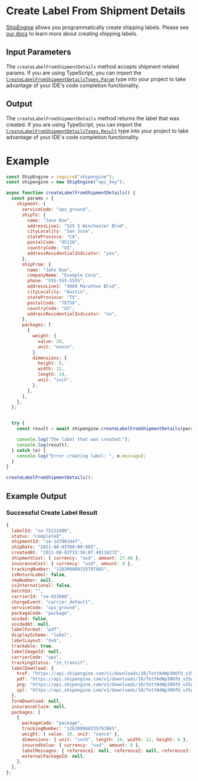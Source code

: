 Create Label From Shipment Details
======================================
[ShipEngine](www.shipengine.com) allows you programmatically create shipping labels. Please see [our docs](https://www.shipengine.com/docs/labels/create-a-label/) to learn more about creating shipping labels.

Input Parameters
-------------------------------------

The `createLabelFromShipmentDetails` method accepts shipment related params. If you are using TypeScript, you can import the [`CreateLabelFromShipmentDetailsTypes.Param`](https://github.com/ShipEngine/shipengine-js/blob/main/src/create-label/types/public-params.ts)
type into your project to take advantage of your
IDE's code completion functionality.

Output
--------------------------------
The `createLabelFromShipmentDetails` method returns the label that was created.
If you are using TypeScript, you can import the [`CreateLabelFromShipmentDetailsTypes.Result`](https://github.com/ShipEngine/shipengine-js/blob/main/src/create-label/types/public-result.ts)
type into your project to take advantage of your IDE's code completion functionality.

Example
==============================
```javascript
const ShipEngine = require("shipengine");
const shipengine = new ShipEngine("api_key");

async function createLabelFromShipmentDetails() {
  const params = {
    shipment: {
      serviceCode: "ups_ground",
      shipTo: {
        name: "Jane Doe",
        addressLine1: "525 S Winchester Blvd",
        cityLocality: "San Jose",
        stateProvince: "CA",
        postalCode: "95128",
        countryCode: "US",
        addressResidentialIndicator: "yes",
      },
      shipFrom: {
        name: "John Doe",
        companyName: "Example Corp",
        phone: "555-555-5555",
        addressLine1: "4009 Marathon Blvd",
        cityLocality: "Austin",
        stateProvince: "TX",
        postalCode: "78756",
        countryCode: "US",
        addressResidentialIndicator: "no",
      },
      packages: [
        {
          weight: {
            value: 20,
            unit: "ounce",
          },
          dimensions: {
            height: 6,
            width: 12,
            length: 24,
            unit: "inch",
          },
        },
      ],
    },
  };


  try {
    const result = await shipengine.createLabelFromShipmentDetails(params);

    console.log("The label that was created:");
    console.log(result);
  } catch (e) {
    console.log("Error creating label: ", e.message);
  }
}

createLabelFromShipmentDetails();
```

Example Output
-----------------------------------------------------

### Successful Create Label Result
```javascript
{
  labelId: "se-75222480",
  status: "completed",
  shipmentId: "se-143901447",
  shipDate: "2021-08-03T00:00:00Z",
  createdAt: "2021-08-03T15:56:07.4911627Z",
  shipmentCost: { currency: "usd", amount: 27.98 },
  insuranceCost: { currency: "usd", amount: 0 },
  trackingNumber: "1Z63R0960335797865",
  isReturnLabel: false,
  rmaNumber: null,
  isInternational: false,
  batchId: "",
  carrierId: "se-423888",
  chargeEvent: "carrier_default",
  serviceCode: "ups_ground",
  packageCode: "package",
  voided: false,
  voidedAt: null,
  labelFormat: "pdf",
  displayScheme: "label",
  labelLayout: "4x6",
  trackable: true,
  labelImageId: null,
  carrierCode: "ups",
  trackingStatus: "in_transit",
  labelDownload: {
    href: "https://api.shipengine.com/v1/downloads/10/TotYAdWp30OfU_v35gT0KQ/label-75222480.pdf",
    pdf: "https://api.shipengine.com/v1/downloads/10/TotYAdWp30OfU_v35gT0KQ/label-75222480.pdf",
    png: "https://api.shipengine.com/v1/downloads/10/TotYAdWp30OfU_v35gT0KQ/label-75222480.png",
    zpl: "https://api.shipengine.com/v1/downloads/10/TotYAdWp30OfU_v35gT0KQ/label-75222480.zpl",
  },
  formDownload: null,
  insuranceClaim: null,
  packages: [
    {
      packageCode: "package",
      trackingNumber: "1Z63R0960335797865",
      weight: { value: 20, unit: "ounce" },
      dimensions: { unit: "inch", length: 24, width: 12, height: 6 },
      insuredValue: { currency: "usd", amount: 0 },
      labelMessages: { reference1: null, reference2: null, reference3: null },
      externalPackageId: null,
    },
  ],
};
```
